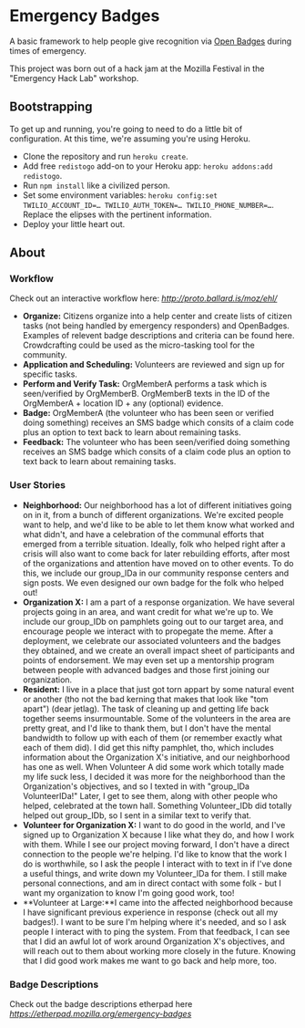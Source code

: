 # Emergency Badges

A basic framework to help people give recognition via [Open Badges](http://openbadges.org/ "OpenBadges") during times of emergency. 

This project was born out of a hack jam at the Mozilla Festival in the "Emergency Hack Lab" workshop.

## Bootstrapping

To get up and running, you're going to need to do a little bit of configuration. At this time, we're assuming you're using Heroku.

* Clone the repository and run `heroku create`.
* Add free `redistogo` add-on to your Heroku app: `heroku addons:add redistogo`.
* Run `npm install` like a civilized person.
* Set some environment variables: `heroku config:set TWILIO_ACCOUNT_ID=… TWILIO_AUTH_TOKEN=… TWILIO_PHONE_NUMBER=…`. Replace the elipses with the pertinent information.
* Deploy your little heart out.

## About

### Workflow

Check out an interactive workflow here: *http://proto.ballard.is/moz/ehl/*

* **Organize:** Citizens organize into a help center and create lists of citizen tasks (not being handled by emergency responders) and OpenBadges. Examples of relevent badge descriptions and criteria can be found here. Crowdcrafting could be used as the micro-tasking tool for the community.
* **Application and Scheduling:** Volunteers are reviewed and sign up for specific tasks.
* **Perform and Verify Task:** OrgMemberA performs a task which is seen/verified by OrgMemberB. OrgMemberB texts in the ID of the OrgMemberA + location ID + any (optional) evidence. 
* **Badge:** OrgMemberA (the volunteer who has been seen or verified doing something) receives an SMS badge which consits of a claim code plus an option to text back to learn about remaining tasks.
* **Feedback:** The volunteer who has been seen/verified doing something receives an SMS badge which consits of a claim code plus an option to text back to learn about remaining tasks.

### User Stories

* **Neighborhood:** Our neighborhood has a lot of different initiatives going on in it, from a bunch of different organizations. We're excited people want to help, and we'd like to be able to let them know what worked and what didn't, and have a celebration of the communal efforts that emerged from a terrible situation. Ideally, folk who helped right after a crisis will also want to come back for later rebuilding efforts, after most of the organizations and attention have moved on to other events. To do this, we include our group_IDa in our community response centers and sign posts. We even designed our own badge for the folk who helped out! 
* **Organization X:** I am a part of a response organization. We have several projects going in an area, and want credit for what we're up to. We include our group_IDb on pamphlets going out to our target area, and encourage people we interact with to propegate the meme. After a deployment, we celebrate our associated volunteers and the badges they obtained, and we create an overall impact sheet of participants and points of endorsement. We may even set up a mentorship program between people with advanced badges and those first joining our organization.
* **Resident:** I live in a place that just got torn appart by some natural event or another (tho not the bad kerning that makes that look like "tom apart") (dear jetlag). The task of cleaning up and getting life back together seems insurmountable. Some of the volunteers in the area are pretty great, and I'd like to thank them, but I don't have the mental bandwidth to follow up with each of them (or remember exactly what each of them did). I did get this nifty pamphlet, tho, which includes information about the Organization X's initiative, and our neighborhood has one as well. When Volunteer A did some work which totally made my life suck less, I decided it was more for the neighborhood than the Organization's objectives, and so I texted in with "group_IDa VolunteerIDa!" Later, I get to see them, along with other people who helped, celebrated at the town hall. Something Volunteer_IDb did totally helped out group_IDb, so I sent in a similar text to verify that. 
* **Volunteer for Organization X:** I want to do good in the world, and I've signed up to Organization X because I like what they do, and how I work with them. While I see our project moving forward, I don't have a direct connection to the people we're helping. I'd like to know that the work I do is worthwhile, so I ask the people I interact with to text in if I've done a useful things, and write down my Volunteer_IDa for them. I still make personal connections, and am in direct contact with some folk - but I want my organization to know I'm going good work, too! 
* **Volunteer at Large:**I came into the affected neighborhood because I have significant previous experience in response (check out all my badges!). I want to be sure I'm helping where it's needed, and so I ask people I interact with to ping the system. From that feedback, I can see that I did an awful lot of work around Organization X's objectives, and will reach out to them about working more closely in the future. Knowing that I did good work makes me want to go back and help more, too. 

### Badge Descriptions

Check out the badge descriptions etherpad here *https://etherpad.mozilla.org/emergency-badges*